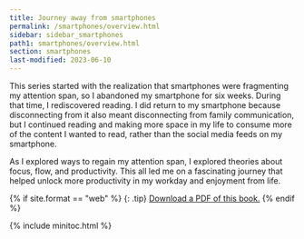 ```yaml
---
title: Journey away from smartphones
permalink: /smartphones/overview.html
sidebar: sidebar_smartphones
path1: smartphones/overview.html
section: smartphones
last-modified: 2023-06-10
---
```


This series started with the realization that smartphones were fragmenting my attention span, so I abandoned my smartphone for six weeks. During that time, I rediscovered reading. I did return to my smartphone because disconnecting from it also meant disconnecting from family communication, but I continued reading and making more space in my life to consume more of the content I wanted to read, rather than the social media feeds on my smartphone. 

As I explored ways to regain my attention span, I explored theories about focus, flow, and productivity. This all led me on a fascinating journey that helped unlock more productivity in my workday and enjoyment from life.

{% if site.format == "web" %}
{: .tip}
<a class="noCrossRef" href="https://s3.us-west-1.wasabisys.com/learnapidoc-outputs/journey_away_from_smartphones.pdf"><i class="fa fa-file-pdf-o"></i> Download a PDF of this book.</a>
{% endif %}

{% include minitoc.html %}
